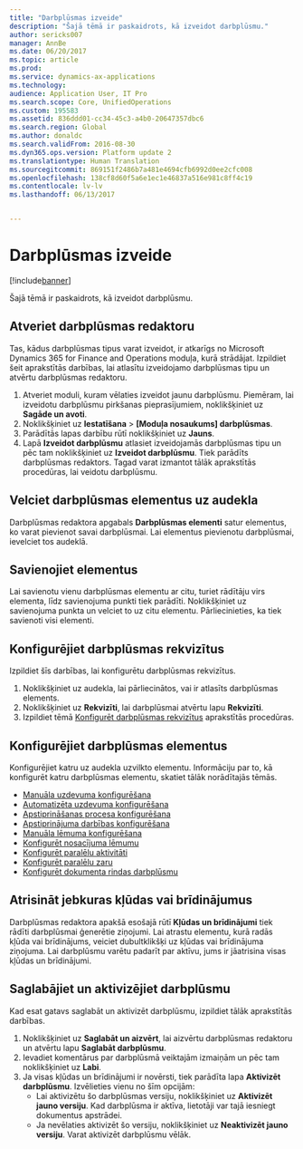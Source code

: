 ```yaml
---
title: "Darbplūsmas izveide"
description: "Šajā tēmā ir paskaidrots, kā izveidot darbplūsmu."
author: sericks007
manager: AnnBe
ms.date: 06/20/2017
ms.topic: article
ms.prod: 
ms.service: dynamics-ax-applications
ms.technology: 
audience: Application User, IT Pro
ms.search.scope: Core, UnifiedOperations
ms.custom: 195583
ms.assetid: 836ddd01-cc34-45c3-a4b0-20647357dbc6
ms.search.region: Global
ms.author: donaldc
ms.search.validFrom: 2016-08-30
ms.dyn365.ops.version: Platform update 2
ms.translationtype: Human Translation
ms.sourcegitcommit: 869151f2486b7a481e4694cfb6992d0ee2cfc008
ms.openlocfilehash: 138cf8d60f5a6e1ec1e46837a516e981c8ff4c19
ms.contentlocale: lv-lv
ms.lasthandoff: 06/13/2017


---
```


# <a name="create-a-workflow"></a>Darbplūsmas izveide

[!include[banner](../includes/banner.md)]


Šajā tēmā ir paskaidrots, kā izveidot darbplūsmu.

<a name="open-the-workflow-editor"></a>Atveriet darbplūsmas redaktoru
------------------------

Tas, kādus darbplūsmas tipus varat izveidot, ir atkarīgs no Microsoft Dynamics 365 for Finance and Operations moduļa, kurā strādājat. Izpildiet šeit aprakstītās darbības, lai atlasītu izveidojamo darbplūsmas tipu un atvērtu darbplūsmas redaktoru.

1.  Atveriet moduli, kuram vēlaties izveidot jaunu darbplūsmu. Piemēram, lai izveidotu darbplūsmu pirkšanas pieprasījumiem, noklikšķiniet uz **Sagāde un avoti**.
2.  Noklikšķiniet uz **Iestatīšana** &gt; **\[Moduļa nosaukums\] darbplūsmas**.
3.  Parādītās lapas darbību rūtī noklikšķiniet uz **Jauns**.
4.  Lapā **Izveidot darbplūsmu** atlasiet izveidojamās darbplūsmas tipu un pēc tam noklikšķiniet uz **Izveidot darbplūsmu**. Tiek parādīts darbplūsmas redaktors. Tagad varat izmantot tālāk aprakstītās procedūras, lai veidotu darbplūsmu.

## <a name="drag-workflow-elements-onto-the-canvas"></a>Velciet darbplūsmas elementus uz audekla
Darbplūsmas redaktora apgabals **Darbplūsmas elementi** satur elementus, ko varat pievienot savai darbplūsmai. Lai elementus pievienotu darbplūsmai, ievelciet tos audeklā.

## <a name="connect-the-elements"></a>Savienojiet elementus
Lai savienotu vienu darbplūsmas elementu ar citu, turiet rādītāju virs elementa, līdz savienojuma punkti tiek parādīti. Noklikšķiniet uz savienojuma punkta un velciet to uz citu elementu. Pārliecinieties, ka tiek savienoti visi elementi.

## <a name="configure-the-properties-of-the-workflow"></a>Konfigurējiet darbplūsmas rekvizītus
Izpildiet šīs darbības, lai konfigurētu darbplūsmas rekvizītus.

1.  Noklikšķiniet uz audekla, lai pārliecinātos, vai ir atlasīts darbplūsmas elements.
2.  Noklikšķiniet uz **Rekvizīti**, lai darbplūsmai atvērtu lapu **Rekvizīti**.
3.  Izpildiet tēmā [Konfigurēt darbplūsmas rekvizītus](configure-workflow-properties.md) aprakstītās procedūras.

## <a name="configure-the-elements-of-the-workflow"></a>Konfigurējiet darbplūsmas elementus
Konfigurējiet katru uz audekla uzvilkto elementu. Informāciju par to, kā konfigurēt katru darbplūsmas elementu, skatiet tālāk norādītajās tēmās.

-   [Manuāla uzdevuma konfigurēšana](configure-manual-task-workflow.md)
-   [Automatizēta uzdevuma konfigurēšana](configure-automated-task-workflow.md)
-   [Apstiprināšanas procesa konfigurēšana](configure-approval-process-workflow.md)
-   [Apstiprinājuma darbības konfigurēšana](configure-approval-step-workflow.md)
-   [Manuāla lēmuma konfigurēšana](configure-manual-decision-workflow.md)
-   [Konfigurēt nosacījuma lēmumu](configure-conditional-decision-workflow.md)
-   [Konfigurēt paralēlu aktivitāti](configure-parallel-activity-workflow.md)
-   [Konfigurēt paralēlu zaru](configure-parallel-branch-workflow.md)
-   [Konfigurēt dokumenta rindas darbplūsmu](configure-line-item-workflow.md)

## <a name="resolve-any-errors-or-warnings"></a>Atrisināt jebkuras kļūdas vai brīdinājumus
Darbplūsmas redaktora apakšā esošajā rūtī **Kļūdas un brīdinājumi** tiek rādīti darbplūsmai ģenerētie ziņojumi. Lai atrastu elementu, kurā radās kļūda vai brīdinājums, veiciet dubultklikšķi uz kļūdas vai brīdinājuma ziņojuma. Lai darbplūsmu varētu padarīt par aktīvu, jums ir jāatrisina visas kļūdas un brīdinājumi.

## <a name="save-and-activate-the-workflow"></a>Saglabājiet un aktivizējiet darbplūsmu
Kad esat gatavs saglabāt un aktivizēt darbplūsmu, izpildiet tālāk aprakstītās darbības.

1.  Noklikšķiniet uz **Saglabāt un aizvērt**, lai aizvērtu darbplūsmas redaktoru un atvērtu lapu **Saglabāt darbplūsmu**.
2.  Ievadiet komentārus par darbplūsmā veiktajām izmaiņām un pēc tam noklikšķiniet uz **Labi**.
3.  Ja visas kļūdas un brīdinājumi ir novērsti, tiek parādīta lapa **Aktivizēt darbplūsmu**. Izvēlieties vienu no šīm opcijām:
    -   Lai aktivizētu šo darbplūsmas versiju, noklikšķiniet uz **Aktivizēt jauno versiju**. Kad darbplūsma ir aktīva, lietotāji var tajā iesniegt dokumentus apstrādei.
    -   Ja nevēlaties aktivizēt šo versiju, noklikšķiniet uz **Neaktivizēt jauno versiju**. Varat aktivizēt darbplūsmu vēlāk.






